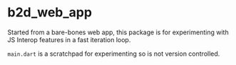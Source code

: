 # b2d_web_app

Started from a bare-bones web app, this package is for experimenting with JS Interop features in a fast iteration loop.

`main.dart` is a scratchpad for experimenting so is not version controlled.
